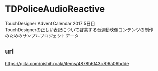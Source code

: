 # TDPoliceAudioReactive

TouchDesigner Advent Calendar 2017 5日目 <br/>
TouchDesignerの正しい表記について啓蒙する音連動映像コンテンツの制作 <br/>
のためのサンプルプロジェクトデータ

## url
https://qiita.com/oishihiroaki/items/4878b6f43c706a06bdde
